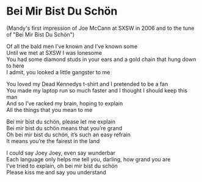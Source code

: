 Bei Mir Bist Du Schön
=
(Mandy's first impression of Joe McCann at SXSW in 2006 and to the tune of "Bei Mir Bist Du Schön")

Of all the bald men I’ve known and I’ve known some <br>
Until we met at SXSW I was lonesome <br>
You had some diamond studs in your ears and a gold chain that 
hung down to here <br>
I admit, you looked a little gangster to me <br>

You loved my Dead Kennedys t-shirt and I pretended to be a fan <br>
You made my laptop run so much faster and I thought I should keep this man <br>
And so I’ve racked my brain, hoping to explain <br>
All the things that you mean to me <br>

Bei mir bist du schön, please let me explain <br>
Bei mir bist du schön means that you’re grand <br>
Oh bei mir bist du schön, it’s such an easy refrain <br>
It means you’re the fairest in the land <br>

I could say Joey Joey, even say wunderbar <br>
Each language only helps me tell you, darling, how grand you are <br>
I’ve tried to explain, oh bei mir bist du schön <br>
Please kiss me and say you understand <br>

